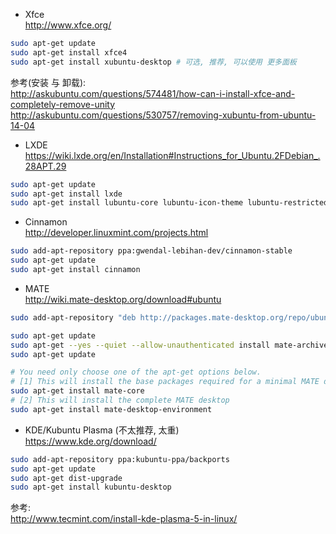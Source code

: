 - Xfce  
http://www.xfce.org/
``` bash
sudo apt-get update
sudo apt-get install xfce4
sudo apt-get install xubuntu-desktop # 可选, 推荐, 可以使用 更多面板
```
参考(安装 与 卸载):  
http://askubuntu.com/questions/574481/how-can-i-install-xfce-and-completely-remove-unity
http://askubuntu.com/questions/530757/removing-xubuntu-from-ubuntu-14-04

- LXDE  
https://wiki.lxde.org/en/Installation#Instructions_for_Ubuntu.2FDebian_.28APT.29
``` bash
sudo apt-get update
sudo apt-get install lxde
sudo apt-get install lubuntu-core lubuntu-icon-theme lubuntu-restricted-extras # 可选, 推荐
```

- Cinnamon  
http://developer.linuxmint.com/projects.html
``` bash
sudo add-apt-repository ppa:gwendal-lebihan-dev/cinnamon-stable
sudo apt-get update
sudo apt-get install cinnamon
```

- MATE  
http://wiki.mate-desktop.org/download#ubuntu
``` bash
sudo add-apt-repository "deb http://packages.mate-desktop.org/repo/ubuntu precise main"

sudo apt-get update
sudo apt-get --yes --quiet --allow-unauthenticated install mate-archive-keyring
sudo apt-get update

# You need only choose one of the apt-get options below.
# [1] This will install the base packages required for a minimal MATE desktop
sudo apt-get install mate-core
# [2] This will install the complete MATE desktop
sudo apt-get install mate-desktop-environment
```

- KDE/Kubuntu Plasma (不太推荐, 太重)  
https://www.kde.org/download/
``` bash
sudo add-apt-repository ppa:kubuntu-ppa/backports
sudo apt-get update
sudo apt-get dist-upgrade
sudo apt-get install kubuntu-desktop
```

参考:  
http://www.tecmint.com/install-kde-plasma-5-in-linux/
